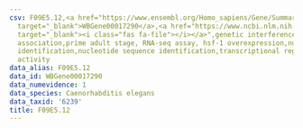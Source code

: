 ```yaml
---
csv: F09E5.12,<a href="https://www.ensembl.org/Homo_sapiens/Gene/Summary?db=core;g=WBGene00017290"
  target="_blank">WBGene00017290</a>,<a href="https://www.ncbi.nlm.nih.gov/pubmed/30894454"
  target="_blank"><i class="fas fa-file"></i></a>",genetic interference,functional
  association,prime adult stage, RNA-seq assay, hsf-1 overexpression,nucleotide sequence
  identification,nucleotide sequence identification,transcriptional regulation,up-regulates
  activity
data_alias: F09E5.12
data_id: WBGene00017290
data_numevidence: 1
data_species: Caenorhabditis elegans
data_taxid: '6239'
title: F09E5.12
---
```

